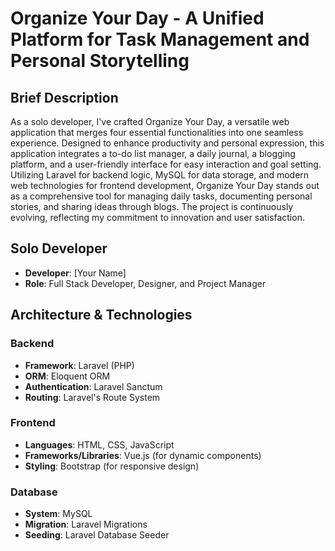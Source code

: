 # Organize Your Day - A Unified Platform for Task Management and Personal Storytelling

## Brief Description

As a solo developer, I've crafted Organize Your Day, a versatile web application that merges four essential functionalities into one seamless experience. Designed to enhance productivity and personal expression, this application integrates a to-do list manager, a daily journal, a blogging platform, and a user-friendly interface for easy interaction and goal setting. Utilizing Laravel for backend logic, MySQL for data storage, and modern web technologies for frontend development, Organize Your Day stands out as a comprehensive tool for managing daily tasks, documenting personal stories, and sharing ideas through blogs. The project is continuously evolving, reflecting my commitment to innovation and user satisfaction.

## Solo Developer

- **Developer**: [Your Name]
- **Role**: Full Stack Developer, Designer, and Project Manager

## Architecture & Technologies

### Backend

- **Framework**: Laravel (PHP)
- **ORM**: Eloquent ORM
- **Authentication**: Laravel Sanctum
- **Routing**: Laravel's Route System

### Frontend

- **Languages**: HTML, CSS, JavaScript
- **Frameworks/Libraries**: Vue.js (for dynamic components)
- **Styling**: Bootstrap (for responsive design)

### Database

- **System**: MySQL
- **Migration**: Laravel Migrations
- **Seeding**: Laravel Database Seeder
